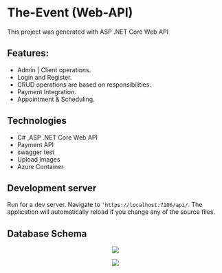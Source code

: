 # The-Event (Web-API)

This project was generated with ASP .NET Core Web API

## Features:

- Admin | Client operations.
- Login and Register.
- CRUD operations are based on responsibilities.
- Payment Integration.
- Appointment & Scheduling.

## Technologies

- C# ,ASP .NET Core Web API 
- Payment API 
- swagger test
- Upload Images
- Azure Container

## Development server

Run for a dev server. Navigate to `'https://localhost:7106/api/`. The application will automatically reload if you change any of the source files.

## Database Schema

<p align="center">
         <img  src="![image (5)](https://github.com/ahmedabdelnaser70/The-Event-Api/assets/112420984/54ad52cd-7d28-4c5c-a8a6-10565e7d82e3)"/>
 </p>
<p align="center">
         <img  src="![image (6)](https://github.com/ahmedabdelnaser70/The-Event-Api/assets/112420984/09ef418b-3c2a-401a-a8c9-28c1524ec38e)"/>
 </p>
